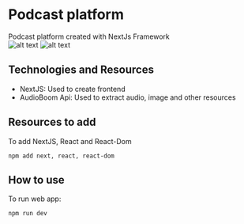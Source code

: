 # Podcast platform
Podcast platform created with NextJs Framework  
![alt text](https://i.postimg.cc/HnnCtNdv/Captura-de-Pantalla-2021-02-10-a-la-s-21-20-25.png)
![alt text](https://i.postimg.cc/85tSMGQr/Captura-de-Pantalla-2021-02-10-a-la-s-21-21-01.png)
## Technologies and Resources
  - NextJS: Used to create frontend
  - AudioBoom Api: Used to extract audio, image and other resources
## Resources to add
To add NextJS, React and React-Dom
```
npm add next, react, react-dom
```
## How to use
To run web app:  
```
npm run dev
```
